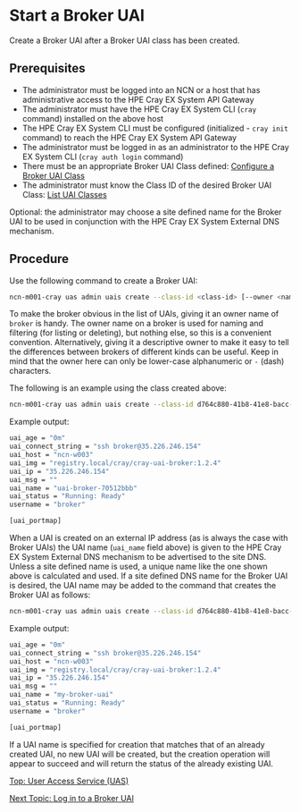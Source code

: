 # Start a Broker UAI

Create a Broker UAI after a Broker UAI class has been created.

## Prerequisites

* The administrator must be logged into an NCN or a host that has administrative access to the HPE Cray EX System API Gateway
* The administrator must have the HPE Cray EX System CLI (`cray` command) installed on the above host
* The HPE Cray EX System CLI must be configured (initialized - `cray init` command) to reach the HPE Cray EX System API Gateway
* The administrator must be logged in as an administrator to the HPE Cray EX System CLI (`cray auth login` command)
* There must be an appropriate Broker UAI Class defined: [Configure a Broker UAI Class](Configure_a_Broker_UAI_Class.md)
* The administrator must know the Class ID of the desired Broker UAI Class: [List UAI Classes](List_Available_UAI_Classes.md)

Optional: the administrator may choose a site defined name for the Broker UAI to be used in conjunction with the HPE Cray EX System External DNS mechanism.

## Procedure

Use the following command to create a Broker UAI:

```bash
ncn-m001-cray uas admin uais create --class-id <class-id> [--owner <name>]
```

To make the broker obvious in the list of UAIs, giving it an owner name of `broker` is handy. The owner name on a broker is used for naming and filtering (for listing or deleting), but nothing else, so this is a convenient convention.
Alternatively, giving it a descriptive owner to make it easy to tell the differences between brokers of different kinds can be useful. Keep in mind that the owner here can only be lower-case alphanumeric or `-` (dash) characters.

The following is an example using the class created above:

```bash
ncn-m001-cray uas admin uais create --class-id d764c880-41b8-41e8-bacc-f94f7c5b053d --owner broker
```

Example output:

```bash
uai_age = "0m"
uai_connect_string = "ssh broker@35.226.246.154"
uai_host = "ncn-w003"
uai_img = "registry.local/cray/cray-uai-broker:1.2.4"
uai_ip = "35.226.246.154"
uai_msg = ""
uai_name = "uai-broker-70512bbb"
uai_status = "Running: Ready"
username = "broker"

[uai_portmap]
```

When a UAI is created on an external IP address (as is always the case with Broker UAIs) the UAI name (`uai_name` field above) is given to the HPE Cray EX System External DNS mechanism to be advertised to the site DNS.
Unless a site defined name is used, a unique name like the one shown above is calculated and used.
If a site defined DNS name for the Broker UAI is desired, the UAI name may be added to the command that creates the Broker UAI as follows:

```bash
ncn-m001-cray uas admin uais create --class-id d764c880-41b8-41e8-bacc-f94f7c5b053d --owner broker --uai-name my-broker-uai
```

Example output:

```bash
uai_age = "0m"
uai_connect_string = "ssh broker@35.226.246.154"
uai_host = "ncn-w003"
uai_img = "registry.local/cray/cray-uai-broker:1.2.4"
uai_ip = "35.226.246.154"
uai_msg = ""
uai_name = "my-broker-uai"
uai_status = "Running: Ready"
username = "broker"

[uai_portmap]
```

If a UAI name is specified for creation that matches that of an already created UAI, no new UAI will be created, but the creation operation will appear to succeed and will return the status of the already existing UAI.

[Top: User Access Service (UAS)](README.md)

[Next Topic: Log in to a Broker UAI](Log_in_to_a_Broker_UAI.md)

